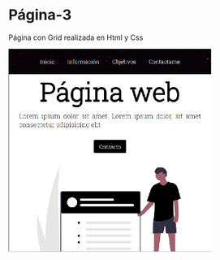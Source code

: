 # Página-3

Página con Grid realizada en Html y Css

<img src="./img/proyecto3.png" width="400px" height="400px">
